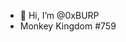- 👋 Hi, I’m @0xBURP
- Monkey Kingdom #759

<!---
0xBURP/0xBURP is a ✨ special ✨ repository because its `README.md` (this file) appears on your GitHub profile.
You can click the Preview link to take a look at your changes.
--->
